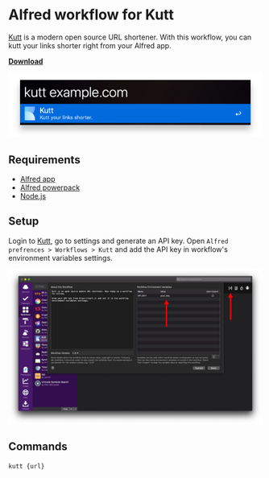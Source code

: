 # Alfred workflow for Kutt
[Kutt](https://kutt.it) is a modern open source URL shortener. With this workflow, you can kutt your links shorter right from your Alfred app.

**[Download](https://github.com/thedevs-network/alfred-kutt/releases/download/1.0.0/kutt.alfredworkflow)**

![Workflow Screenshot](screenshots/app.png)

## Requirements
- [Alfred app](https://www.alfredapp.com)
- [Alfred powerpack](https://www.alfredapp.com/powerpack/)
- [Node.js](https://nodejs.org/)

## Setup
Login to [Kutt](https://kutt.it), go to settings and generate an API key.
Open `Alfred prefrences > Workflows > Kutt` and add the API key in workflow's environment variables settings.

![Workflow Settings](screenshots/settings.png)

## Commands
```
kutt {url}
```